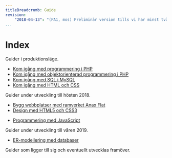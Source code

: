 ```yaml
---
titleBreadcrumb: Guide
revision:
    "2018-04-13": "(PA1, mos) Preliminär version tills vi har minst två guider i produktionsläge."
...
```

Index
===============================

Guider i produktionsläge.

* [Kom igång med programmering i PHP](guide/kom-igang-med-programmering-i-php)
* [Kom igång med objektorienterad programmering i PHP](guide/kom-igang-med-objektorienterad-programmering-i-php)
* [Kom igång med SQL i MySQL](guide/kom-igang-med-sql-i-mysql)
* [Kom igång med HTML och CSS](guide/kom-igang-med-html-och-css)

Guider under utveckling till hösten 2018.

* [Bygg webbplatser med ramverket Anax Flat](guide/bygg-webbplatser-med-ramverket-anax-flat)
* [Design med HTML5 och CSS3](guide/design-med-html5-och-css3)
<!-- * [Kom igång med HTML](guide/kom-igang-med-html)
* [Kom igång med CSS](guide/kom-igang-med-css) -->
* [Programmering med JavaScript](guide/javascript1)

<!--
* Desinax tema och dess moduler
* Unit testing, function testing, CI
* [Kom igång med PHP-ramverket Anax](guide/kom-igang-med-php-ramverket-anax)
* -->

Guider under utveckling till våren 2019.

* [ER-modellering med databaser](guide/er-modellering-med-databaser)

Guider som ligger till sig och eventuellt utvecklas framöver.

<!-- * [Programmering med JavaScript](guide/javascript) (delar av material som använts i kursen javascript, guiden delvis påbörjad, avvaktar eventuell utveckling av kursen javascript1) -->
